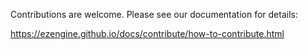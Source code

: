 Contributions are welcome. Please see our documentation for details:

https://ezengine.github.io/docs/contribute/how-to-contribute.html
